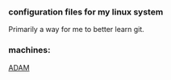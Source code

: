 ### configuration files for my linux system

Primarily a way for me to better learn git.

### machines:

[ADAM](/ADAM/)
